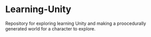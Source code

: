 # Learning-Unity
 Repository for exploring learning Unity and making a proocedurally generated world for a character to explore.
